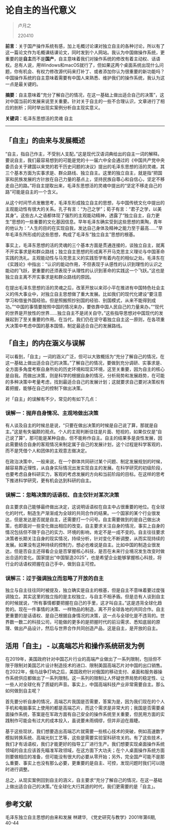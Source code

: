 # 论自主的当代意义

> 卢月之
> 
> 220410

**前言**：关于国产操作系统有感，加上毛概讨论课对独立自主的各种讨论，所以有了这一篇论文作为毛概课结课论文，同时发到个人网站。我认为中国做操作系统，更重要的是**自主**而不是**国产**，自主意味着我们对操作系统的修改有着主动权、话语权。总有人说，用Windows和macOS就行了，但如果这两个桌面系统出现什么问题，你有机会、有权力修改源代码来打补丁、或者添加你认为很重要的新功能吗？中国操作系统的自主意味着需要有中国人来熟悉、维护我们的操作系统，我认为这一点是最关键的。

**摘要**：自主意味着“充分了解自己的情况，在这一基础上做出适合自己的决策”，这对中国当前的发展来说至关重要。针对关于自主的一些不合理认识，文章进行了相应的剖析；同时举出现实案例分析自主现实意义。

**关键词**：毛泽东思想活的灵魂 自主

---

## 「自主」的由来与发展概述

“自主，指自己作主，不受别人支配。”这是现代汉语词典给出的自主一词的解释。要说自主，我们最容易想到的可能是党的十一届六中全会通过的《中国共产党中央委员会关于建国以来党的若干历史问题的决议》提出的毛泽东思想的活的灵魂，其三个基本方面为实事求是、群众路线、独立自主。这里的独立自主，就是指“把国家和民族发展的方针放在自己力量的基点上，坚持民族自尊心和自信心，坚定不移走自己的路。”将自主提取出来，毛泽东思想活的灵魂中提出的“坚定不移走自己的路”可能是自主的一个含义。

从这个时间节点发散思考，毛泽东形成独立自主的思想，与中国传统文化中提出的主观能动性有很大的关系。孔子有言：“为己之学”；荀子有言：“君子之学，以美其身”。这些古人之语都体现了强烈的主观能动精神，透露了“独立自主，自力更生”思想的一些重要的文化基因信息。早年毛泽东确实受到这些思想的熏陶，青年的他认为：“人生的目的在实现自我，发达自己身体及精神之能力至于最高……”早年毛泽东所形成的这些思想，构成了毛泽东“独立自主”思想的根基。

事实上，毛泽东思想的活的灵魂的三个基本方面是贯通连接的，谈独立自主，就离不开实事求是和群众路线；独立自主思想的形成离不开马克思主义理论与中国革命实践的洗礼。主观能动性与马克思主义的实践哲学有着内在的相似之处。毛泽东在《实践论》中指出：“认识的能动作用，不但表现于从感性的认识到理性的认识之能动的飞跃，更重要的还须表现于从理性的认识到革命的实践这一个飞跃。”这也是独立自主离不开实事求是和群众路线的原因。

在提出毛泽东思想的活的灵魂之后，改革开放以来邓小平在推进有中国特色社会主义的伟大事业中，对独立自主思想做了重大发展。比如我们的现代化建设“要注意学习和借鉴外国经验。但是照搬照抄别国的经验、别国模式，从来不能得到成功。”“中国的事情要按照中国的情况来办，要依靠中国人民自己的力量来办。”“现代的世界是开放性的世界……独立自主不是闭关自守。”这些指导思想对中国现代的发展起到了至关重要的作用。在当代，我们仍在坚守着独立自主这一原则，在各项重大决策中考虑中国的基本国情，制定最适合自己的发展路线。

## 「自主」的内在涵义与误解

可以看到，「自主」一词的涵义广泛，但可以大致概括为“充分了解自己的情况，在这一基础上做出适合自己的决策。”了解自己的情况，要做到充分调研、实事求是、全方面多角度考察自身所处的历史环境和现实环境，这至关重要，因为自主的核心是自我。而做出决策，则是科学的根据自身的情况，分析局势和发展趋势，在可能的多种决策中考量考虑，找到最适合自己的发展计划；这就要求自己要对决策权有着把握，能够在自己的控制下做出决策。

对「自主」的误解有不少，常见的有如下几点：

### 误解一：抛弃自身情况、主观地做出决策

有人谈及自主的时候总是说，“只要在做出决策的时候是自己说了算，那就是自主。”这是有失偏颇的观点。个人的主观判断往往是片面、短视的，如果仅仅是“自己说了算”，那可能是某种自由，但不能称作自主。自主的结果多是良性发展，因此需要结合自身的客观情况来制定属于自己的发展计划，这个过程是科学客观的，而不是凭借个人和团体的主观意志做决定。

在政治决策中，一般来说，在一个群体共同研讨某个问题、制定发展规划的时候，越容易靠近理性，从自身实际情况出发实现自主的发展。在科学研究的初级阶段，也要考虑自身科研实力，客观的考虑发展的方向和当前阶段的目标。在这样的思考下推进科学研究，更有机会达到科研的自主。

### 误解二：忽略决策的话语权、自主仅针对某次决策

自主要求自己能够最终做出决定，这说明话语权在自主中占很重要的地位。在全球化的时代，制造生产渐渐成为全球的共同合作的结果。一个国家的某个行业很发达，但是发达是否就是自主，还需要打一个问号。自主需要做到的是自己做出决策，也即面对一些变化做出相应的改变。自主要求关注自身的情况，事实上自身的情况包括但不限于自己的实力、环境的影响，肯定不是一成不变的。自主往往要求决策者长期关注自身的现实情况，持续分析，针对变化不断调整，从而实现持续的发展。如果没有这种持续的控制力，想必也难说是自主。比如中国的制造业很发达，但是否自主还得看企业是否掌握核心科技，是否在未来行业境况发生改变时做出合适的变化。国家提出“中国智造2025”，也是希望企业能够掌握核心科技，将行业的话语权把握在自己手中，做到自主可控。

### 误解三：过于强调独立而忽略了开放的自主

独立与自主往往同时被提及，独立确实是自主的根基，但是自主不意味着要过度强调独立。其实这里的独立指的是主权独立，与自主不相矛盾。但是总有人谈到自主的时候就说，“所有事情都要把握在自己的手里，这才叫自主。”这是违背全球化趋势的。现在一件事情的决策、一样物品的制造，离不开全球各地的共同合作。自主更重要的是话语权、是自己根据自身情况的决策，这一点与全球化是不违背的。世界数一数二的科技公司，可能做的更多的是把握时代的前沿需求、悉知底层的原理、做出产品设计，然后与世界合作共同创造产品，这是自主，是开放的自主。

## 活用「自主」 - 以高端芯片和操作系统研发为例

在2019年，美国政府针对中国芯片行业的高端产业做出了一系列限制，包括但不限于限制对美国芯片设计制造技术的进口、限制美国高端芯片对中国的出口销售。在2022年，俄乌战争打响之后，美国政府针对俄国的移动支付、桌面和服务器操作系统供应都做出了一系列限制。这一系列的限制让人怀疑世界局势的稳定性、让一些人对全球化有了质疑的声音。事实上，中国高端科技产业非常需要自主。那么如何做到自主呢？

首先要分析自身的情况，高端芯片我国是否需要，答案为是，因为我们现在的个人手机和电脑事实上使用的都是高端芯片，而这个需求是非常大的；我国是否需要桌面操作系统，答案是在军政方面有自己安全的操作系统至关重要，但民用方面的实践制作可能会有过大的成本投入，虽说要未雨绸缪，但并非迫在眉睫。

基于这些现状，我们想要造出高端芯片就需要一些核心技术的突破，例如高速数字模拟转换系统、高端光刻工艺等，这些是需要实验室科研攻关的。有了这些技术，我们才有话语权，我们才能更好的指导工厂进行生产。我们想要实现桌面操作系统领域的自主应该首先瞄准军政领域，在这方面下大功夫；在个人桌面操作系统方面则要做相应的准备，但可能没有很大的必要从零开始；另外，完全国产可能不是那么重要、事实上也没有那么必要，更重要的是自主、可控，发现问题时我们可以随时进行调整。

总之，从现实案例回到自主的涵义，自主要求“充分了解自己的情况，在这一基础上做出适合自己的决策。”在全球化大行其道的时代，我们更需要的是「自主」。

## 参考文献

毛泽东独立自主思想的由来和发展 林建华, 《党史研究与教学》2001年第6期, 40-44
